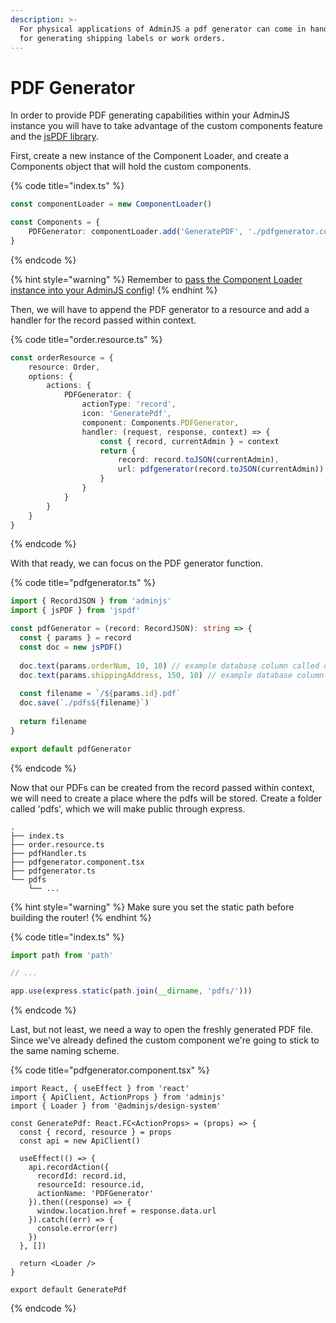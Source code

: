 ```yaml
---
description: >-
  For physical applications of AdminJS a pdf generator can come in handy, either
  for generating shipping labels or work orders.
---
```


# PDF Generator

In order to provide PDF generating capabilities within your AdminJS instance you will have to take advantage of the custom components feature and the [jsPDF library](https://github.com/parallax/jsPDF).

First, create a new instance of the Component Loader, and create a Components object that will hold the custom components.

{% code title="index.ts" %}
```typescript
const componentLoader = new ComponentLoader()

const Components = {
    PDFGenerator: componentLoader.add('GeneratePDF', './pdfgenerator.component')
}
```
{% endcode %}

{% hint style="warning" %}
Remember to [pass the Component Loader instance into your AdminJS config](https://docs.adminjs.co/ui-customization/writing-your-own-components)!
{% endhint %}

Then, we will have to append the PDF generator to a resource and add a handler for the record passed within context.

{% code title="order.resource.ts" %}
```typescript
const orderResource = {
    resource: Order,
    options: {
        actions: {
            PDFGenerator: {
                actionType: 'record',
                icon: 'GeneratePdf',
                component: Components.PDFGenerator,
                handler: (request, response, context) => {
                    const { record, currentAdmin } = context
                    return {
                        record: record.toJSON(currentAdmin),
                        url: pdfgenerator(record.toJSON(currentAdmin))
                    }
                }
            }
        }
    }
}
```
{% endcode %}

With that ready, we can focus on the PDF generator function.

{% code title="pdfgenerator.ts" %}
```typescript
import { RecordJSON } from 'adminjs'
import { jsPDF } from 'jspdf'

const pdfGenerator = (record: RecordJSON): string => {
  const { params } = record
  const doc = new jsPDF()
  
  doc.text(params.orderNum, 10, 10) // example database column called orderNum
  doc.text(params.shippingAddress, 150, 10) // example database column called shippingAddress
  
  const filename = `/${params.id}.pdf`
  doc.save(`./pdfs${filename}`)
  
  return filename
}

export default pdfGenerator
```
{% endcode %}

Now that our PDFs can be created from the record passed within context, we will need to create a place where the pdfs will be stored. Create a folder called 'pdfs', which we will make public through express.

```
.
├── index.ts
├── order.resource.ts
├── pdfHandler.ts
├── pdfgenerator.component.tsx
├── pdfgenerator.ts
└── pdfs
    └── ...
```

{% hint style="warning" %}
Make sure you set the static path before building the router!
{% endhint %}

{% code title="index.ts" %}
```typescript
import path from 'path'

// ...

app.use(express.static(path.join(__dirname, 'pdfs/')))
```
{% endcode %}

Last, but not least, we need a way to open the freshly generated PDF file. Since we've already defined the custom component we're going to stick to the same naming scheme.

{% code title="pdfgenerator.component.tsx" %}
```tsx
import React, { useEffect } from 'react'
import { ApiClient, ActionProps } from 'adminjs'
import { Loader } from '@adminjs/design-system'

const GeneratePdf: React.FC<ActionProps> = (props) => {
  const { record, resource } = props
  const api = new ApiClient()

  useEffect(() => {
    api.recordAction({
      recordId: record.id,
      resourceId: resource.id,
      actionName: 'PDFGenerator'
    }).then((response) => {
      window.location.href = response.data.url
    }).catch((err) => {
      console.error(err)
    })
  }, [])

  return <Loader />
}

export default GeneratePdf
```
{% endcode %}

